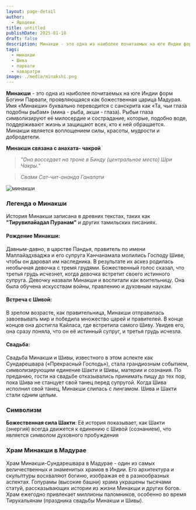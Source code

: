 ```yaml
---
layout: page-detail
author:
  - Яшодеви
title: untitled
publishDate: 2025-01-18
draft: false
description: Минакши - это одна из наиболее почитаемых на юге Индии форм Богини Парвати, проявляющаяся как божественная царица Мадурая. Имя «Минакши» буквально переводится с санскрита как «Та, чьи глаза подобны рыбам» (мина - рыба, акши - глаза). Рыбьи глаза символизируют её милосердие и сострадание, которые, подобно воде, поддерживают жизнь и защищают всех, кто к ней обращается. Минакши является воплощением силы, красоты, мудрости и добродетели.
tags:
  - минакши
  - Шива
  - парвати
  - наваратри
image: ./media/minakshi.png
---
```

**Минакши** - это одна из наиболее почитаемых на юге Индии форм Богини Парвати, проявляющаяся как божественная царица Мадурая. Имя «Минакши» буквально переводится с санскрита как «Та, чьи глаза подобны рыбам» (мина - рыба, акши - глаза). Рыбьи глаза символизируют её милосердие и сострадание, которые, подобно воде, поддерживают жизнь и защищают всех, кто к ней обращается. Минакши является воплощением силы, красоты, мудрости и добродетели.

**Минакши связана с анахата- чакрой**

>*"Она восседает на троне в Бинду (центральное место) Шри Чакры."*

>*Свами Сат-чит-ананда Ганапати*



![минакши](pages/ануттара-тантра/санатана-дхарма/панча-нитья-карма/утсава/наваратри-шри-видья/media/minakshi.png)
### Легенда о Минакши

История Минакши записана в древних текстах, таких как **"Тирувилайадал Пуранам"** и других тамильских писаниях.

#### Рождение Минакши:

Давным-давно, в царстве Пандья, правитель по имени Маллайадхваджа и его супруга Канчанамала молились Господу Шиве, чтобы он даровал им наследника. В результате их аскез родилась необычная девочка с тремя грудями.
Божественный голос сказал, что третья грудь исчезнет, когда девочка встретит своего истинного супруга.
Девочку назвали Минакши и воспитали как воительницу. Она была обучена искусствам войны, правлению и духовным наукам.

#### Встреча с Шивой:

В зрелом возрасте, как правительница, Минакши отправилась завоевывать мир и победила множество царей и правителей. В конце концов она достигла Кайласа, где встретила самого Шиву.
Увидев его, она сразу поняла, что он её истинный супруг, и третья грудь исчезла.

#### Свадьба:

Свадьба Минакши и Шивы, известного в этом аспекте как Сундарешвара («Прекрасный Господь»), стала грандиозным событием, символизирующим единение Шакти и Шивы, материи и сознания.
По преданию, гости на свадьбе отказывались принимать пищу до тех пор, пока Шива не станцует свой танец перед супругой.
Когда Шива исполнил свой танец, Минакши слилась с лингамом. Шива и Шакти стали одним целым.

### Символизм

**Божественная сила Шакти**: Её история показывает, как Шакти (энергия) всегда движется к единению с Шивой (сознанием), что является символом духовного пробуждения

### Храм Минакши в Мадурае

Храм Минакши-Сундарешвара в Мадурае - один из самых величественных и знаменитых храмов в Индии. Его архитектура и скульптуры восхваляют богиню, изображая её в разнообразных аспектах.
Гопурамы (высокие башни) храма украшены тысячами статуй, рассказывающих истории из жизни Минакши и других богов.
Храм ежегодно привлекает миллионы паломников, особенно во время Тирукальянам (праздника свадьбы Минакши и Шивы).
